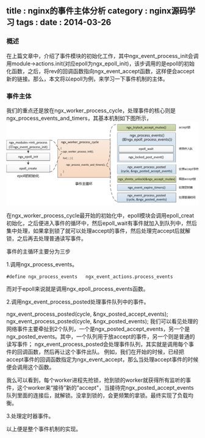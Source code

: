 title    : nginx的事件主体分析
category : nginx源码学习
tags     : 
date     : 2014-03-26
---

### 概述
在上篇文章中，介绍了事件模块的初始化工作，其中ngx_event_process_init会调用module->actions.init(对应epoll为ngx_epoll_init)，该步调用的是epoll的初始化函数，之后，将rev的回调函数指向ngx_event_accept函数，这样便会accept新的链接。那么，本文将以epoll为例，来学习一下事件机制的主体。
<!--more-->
### 事件主体
我们的重点还是放在ngx_worker_process_cycle，处理事件的核心则是ngx_process_events_and_timers，其基本机制如下图所示，
![eventcore](/assets/post/2014-03-26-nginxevent/nginx_epoll.png)

在ngx_worker_process_cycle最开始的初始化中，epoll模块会调用epoll_creat初始化，之后便进入事件的循环中，然后epoll_wait有事件就加入到队列中，然后集中处理，如果拿到锁了就可以处理accept的事件，然后处理完accept后就解锁，之后再去处理普通读写事件。

事件的主循环主要分为三步

1.调用ngx_process_events。

	#define ngx_process_events   ngx_event_actions.process_events

而对于epoll来说就是调用ngx_epoll_process_events函数。

2.调用ngx_event_process_posted处理事件队列中的事件。

ngx_event_process_posted(cycle, &ngx_posted_accept_events);
ngx_event_process_posted(cycle, &ngx_posted_events);
我们可以看见处理的网络事件主要牵扯到2个队列，一个是ngx_posted_accept_events，另一个是ngx_posted_events。其中，一个队列用于放accept的事件，另一个则是普通的读写事件；
ngx_event_process_posted会处理事件队列，其实就是调用每个事件的回调函数，然后再让这个事件出队。
例如，我们在开始的时候，已经把accept事件的回调函数指定为ngx_event_accept，那么当处理accept事件的时候便会调用这个函数。

我么可以看到，每个worker进程先抢锁，抢到锁的worker就获得所有监听的事件，这个worker来“接待”新的"accept"，当接待完ngx_posted_accept_events队列里面的连接后，就解锁。没拿到锁的，会更频繁的拿锁。最终实现了负载均衡。

3.处理定时器事件。

以上便是整个事件机制的实现。